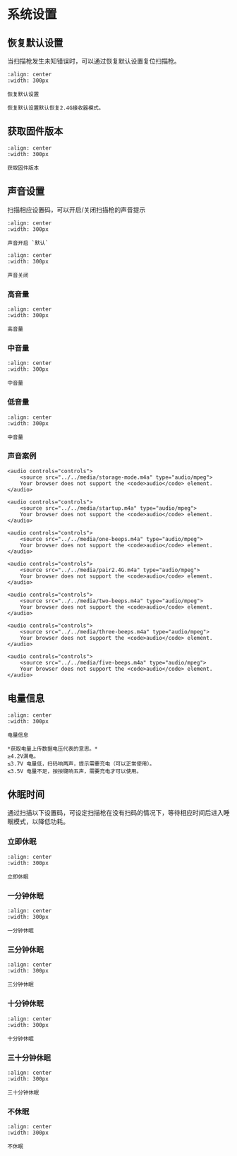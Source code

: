 # 系统设置

## 恢复默认设置
当扫描枪发生未知错误时，可以通过恢复默认设置复位扫描枪。

```{figure} ../../media/2523IFSNO24B.png
:align: center
:width: 300px

恢复默认设置
```

```{note}
恢复默认设置默认恢复2.4G接收器模式。
```

## 获取固件版本
```{figure} ../../media/24SW23VER.png
:align: center
:width: 300px

获取固件版本
```

## 声音设置
扫描相应设置码，可以开启/关闭扫描枪的声音提示

```{figure} ../../media/24BUZZ231.png
:align: center
:width: 300px

声音开启 `默认`
```
  
```{figure} ../../media/24BUZZ230.png
:align: center
:width: 300px

声音关闭
```

### 高音量
```{figure} ../../media/24BUZZ231.png
:align: center
:width: 300px

高音量
```

### 中音量
```{figure} ../../media/24BUZZ232.png
:align: center
:width: 300px

中音量
```

### 低音量
```{figure} ../../media/24BUZZ233.png
:align: center
:width: 300px

中音量
```

### 声音案例
```{admonition} 存储模式扫码、关机提示
<audio controls="controls">
    <source src="../../media/storage-mode.m4a" type="audio/mpeg">
    Your browser does not support the <code>audio</code> element.
</audio>
```

```{admonition} 开机提示、设置指令提示、上传模式传输完成提示
<audio controls="controls">
    <source src="../../media/startup.m4a" type="audio/mpeg">
    Your browser does not support the <code>audio</code> element.
</audio>
```

```{admonition} 一声短音：条码扫码成功提示
<audio controls="controls">
    <source src="../../media/one-beeps.m4a" type="audio/mpeg">
    Your browser does not support the <code>audio</code> element.
</audio>
```
```{admonition} 连续30s短音：配对模式等待接收器插入，配对成功声音停止
<audio controls="controls">
    <source src="../../media/pair2.4G.m4a" type="audio/mpeg">
    Your browser does not support the <code>audio</code> element.
</audio>
```


```{admonition} （扫码时）电池欠压报警
<audio controls="controls">
    <source src="../../media/two-beeps.m4a" type="audio/mpeg">
    Your browser does not support the <code>audio</code> element.
</audio>
```

```{admonition} 盘点模式下存储出错或超存储容量报警
<audio controls="controls">
    <source src="../../media/three-beeps.m4a" type="audio/mpeg">
    Your browser does not support the <code>audio</code> element.
</audio>
```

```{admonition} 电量低导致开机失败的提示音
<audio controls="controls">
    <source src="../../media/five-beeps.m4a" type="audio/mpeg">
    Your browser does not support the <code>audio</code> element.
</audio>
```


## 电量信息

```{figure} ../../media/25BAT_VOL23.png
:align: center
:width: 300px

电量信息
```

```{note}
*获取电量上传数据电压代表的意思。*  
≥4.2V满电。  
≤3.7V 电量低，扫码响两声，提示需要充电（可以正常使用）。  
≤3.5V 电量不足，按按键响五声，需要充电才可以使用。
```

## 休眠时间

通过扫描以下设置码，可设定扫描枪在没有扫码的情况下，等待相应时间后进入睡眠模式，以降低功耗。



### 立即休眠

```{figure} ../../media/24POWER23OFF.png
:align: center
:width: 300px

立即休眠
```

### 一分钟休眠

```{figure} ../../media/24RF23ST02.png
:align: center
:width: 300px

一分钟休眠
```

### 三分钟休眠

```{figure} ../../media/24RF23ST06.png
:align: center
:width: 300px

三分钟休眠
```

### 十分钟休眠

```{figure} ../../media/24RF23ST20.png
:align: center
:width: 300px

十分钟休眠
```

### 三十分钟休眠

```{figure} ../../media/24RF23ST60.png
:align: center
:width: 300px

三十分钟休眠
```

### 不休眠

```{figure} ../../media/24RF23ST00.png
:align: center
:width: 300px

不休眠
```